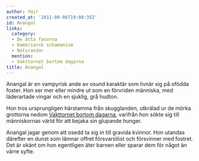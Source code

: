 ```yaml
---
author: Ymir
created_at: '2011-09-06T19:00:35Z'
id: Anangal
links:
  category:
  - De åtta fasorna
  - Kamoriansk schamanism
  - Naturandar
  mention:
  - Vakttornet bortom dagarna
title: Anangal
---
```


Anangal är en vampyrisk ande av osund karaktär som livnär sig på ofödda foster. Hon ser mer eller
mindre ut som en förvriden människa, med läderartade vingar och en sjuklig, grå hudton.

Hon tros ursprungligen härstamma från skugglanden, utkrälad ur de mörka grottorna nedom [Vakttornet
bortom dagarna], varifrån hon sökte sig till människornas värld för att bejaka sin glupande hunger.

Anangal jagar genom att osedd ta sig in till gravida kvinnor. Hon utandas därefter en dunst som
lämnar offret försvarslöst och försvinner med fostret. Det är okänt om hon egentligen äter barnen
eller sparar dem för något än värre syfte.

  [Vakttornet bortom dagarna]: Vakttornet_bortom_dagarna